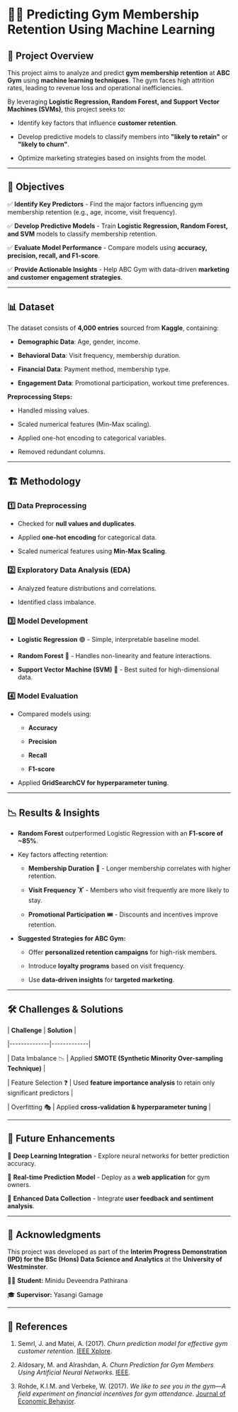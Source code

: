 # 🏋️‍♂️ Predicting Gym Membership Retention Using Machine Learning


## 📌 Project Overview

This project aims to analyze and predict **gym membership retention** at **ABC Gym** using **machine learning techniques**. The gym faces high attrition rates, leading to revenue loss and operational inefficiencies. 


By leveraging **Logistic Regression, Random Forest, and Support Vector Machines (SVMs)**, this project seeks to:

- Identify key factors that influence **customer retention**.

- Develop predictive models to classify members into **"likely to retain"** or **"likely to churn"**.

- Optimize marketing strategies based on insights from the model.


---


## 🎯 Objectives

✅ **Identify Key Predictors** - Find the major factors influencing gym membership retention (e.g., age, income, visit frequency).  

✅ **Develop Predictive Models** - Train **Logistic Regression, Random Forest, and SVM** models to classify membership retention.  

✅ **Evaluate Model Performance** - Compare models using **accuracy, precision, recall, and F1-score**.  

✅ **Provide Actionable Insights** - Help ABC Gym with data-driven **marketing and customer engagement strategies**.  


---


## 📊 Dataset

The dataset consists of **4,000 entries** sourced from **Kaggle**, containing:

- **Demographic Data**: Age, gender, income.

- **Behavioral Data**: Visit frequency, membership duration.

- **Financial Data**: Payment method, membership type.

- **Engagement Data**: Promotional participation, workout time preferences.


**Preprocessing Steps:**

- Handled missing values.

- Scaled numerical features (Min-Max scaling).

- Applied one-hot encoding to categorical variables.

- Removed redundant columns.


---


## 🏗 Methodology


### **1️⃣ Data Preprocessing**

- Checked for **null values and duplicates**.

- Applied **one-hot encoding** for categorical data.

- Scaled numerical features using **Min-Max Scaling**.


### **2️⃣ Exploratory Data Analysis (EDA)**

- Analyzed feature distributions and correlations.

- Identified class imbalance.


### **3️⃣ Model Development**

- **Logistic Regression** 🟢 - Simple, interpretable baseline model.

- **Random Forest** 🌲 - Handles non-linearity and feature interactions.

- **Support Vector Machine (SVM)** 🔺 - Best suited for high-dimensional data.


### **4️⃣ Model Evaluation**

- Compared models using:

  - **Accuracy**

  - **Precision**

  - **Recall**

  - **F1-score**

- Applied **GridSearchCV for hyperparameter tuning**.


---


## 📉 Results & Insights

- **Random Forest** outperformed Logistic Regression with an **F1-score of ~85%**.

- Key factors affecting retention:  

  - **Membership Duration** 📆 - Longer membership correlates with higher retention.  

  - **Visit Frequency** 🏋️ - Members who visit frequently are more likely to stay.  

  - **Promotional Participation** 🎟 - Discounts and incentives improve retention.  


- **Suggested Strategies for ABC Gym:**

  - Offer **personalized retention campaigns** for high-risk members.

  - Introduce **loyalty programs** based on visit frequency.

  - Use **data-driven insights** for **targeted marketing**.


---


## 🛠 Challenges & Solutions

| **Challenge** | **Solution** |

|--------------|-------------|

| Data Imbalance 📉 | Applied **SMOTE (Synthetic Minority Over-sampling Technique)** |

| Feature Selection ❓ | Used **feature importance analysis** to retain only significant predictors |

| Overfitting 🎭 | Applied **cross-validation & hyperparameter tuning** |


---


## 🚀 Future Enhancements

🔹 **Deep Learning Integration** - Explore neural networks for better prediction accuracy.  

🔹 **Real-time Prediction Model** - Deploy as a **web application** for gym owners.  

🔹 **Enhanced Data Collection** - Integrate **user feedback and sentiment analysis**.  


---


## 📜 Acknowledgments

This project was developed as part of the **Interim Progress Demonstration (IPD) for the BSc (Hons) Data Science and Analytics** at the **University of Westminster**.


👨‍🎓 **Student:** Minidu Deveendra Pathirana  

🎓 **Supervisor:** Yasangi Gamage  


---


## 📄 References

1. Semrl, J. and Matei, A. (2017). *Churn prediction model for effective gym customer retention.* [IEEE Xplore](https://doi.org/10.1109/BESC.2017.8256385).

2. Aldosary, M. and Alrashdan, A. *Churn Prediction for Gym Members Using Artificial Neural Networks.* [IEEE](https://www.ieomsociety.org/singapore2021/papers/720.pdf).

3. Rohde, K.I.M. and Verbeke, W. (2017). *We like to see you in the gym—A field experiment on financial incentives for gym attendance.* [Journal of Economic Behavior](https://doi.org/10.1016/j.jebo.2016.12.012).
